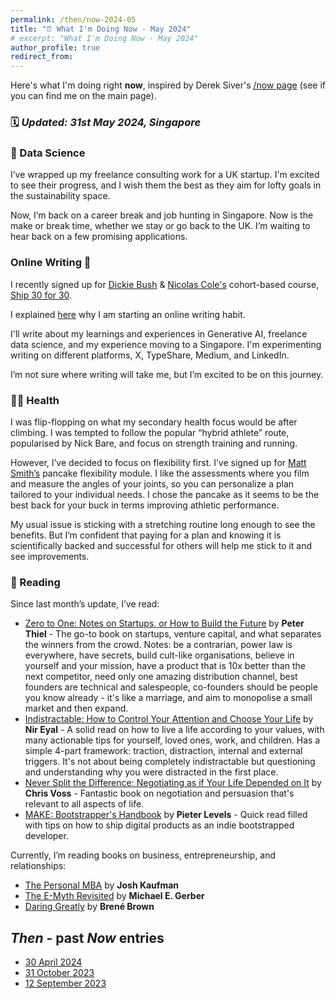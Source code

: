 ```yaml
---
permalink: /then/now-2024-05
title: "⏰ What I'm Doing Now - May 2024"
# excerpt: "What I'm Doing Now - May 2024"
author_profile: true
redirect_from: 
---
```


Here's what I'm doing right **now**, inspired by Derek Siver's [/now page](https://nownownow.com/about) (see if you can find me on the main page).

### 🗓️ *Updated: 31st May 2024, Singapore*

### 🧠 Data Science

I’ve wrapped up my freelance consulting work for a UK startup. I'm excited to see their progress, and I wish them the best as they aim for lofty goals in the sustainability space.

Now, I’m back on a career break and job hunting in Singapore. Now is the make or break time, whether we stay or go back to the UK. I’m waiting to hear back on a few promising applications.

### Online Writing 🚢

I recently signed up for [Dickie Bush](https://twitter.com/dickiebush) & [Nicolas Cole's](https://twitter.com/Nicolascole77) cohort-based course, [Ship 30 for 30](https://www.ship30for30.com/).

I explained [here](/posts/writing-habit) why I am starting an online writing habit.

I'll write about my learnings and experiences in Generative AI, freelance data science, and my experience moving to a Singapore. I'm experimenting writing on different platforms, X, TypeShare, Medium, and LinkedIn.

I’m not sure where writing will take me, but I’m excited to be on this journey.

### 🏃‍♂️ Health

I was flip-flopping on what my secondary health focus would be after climbing. I was tempted to follow the popular “hybrid athlete” route, popularised by Nick Bare, and focus on strength training and running.

However, I’ve decided to focus on flexibility first. I’ve signed up for [Matt Smith’s](https://www.matthewismith.com/mftk) pancake flexibility module. I like the assessments where you film and measure the angles of your joints, so you can personalize a plan tailored to your individual needs. I chose the pancake as it seems to be the best back for your buck in terms improving athletic performance.

My usual issue is sticking with a stretching routine long enough to see the benefits. But I’m confident that paying for a plan and knowing it is scientifically backed and successful for others will help me stick to it and see improvements.

### 📖 Reading

Since last month’s update, I’ve read:

* [Zero to One: Notes on Startups, or How to Build the Future](https://www.goodreads.com/book/show/18050143-zero-to-one?from_search=true&from_srp=true&qid=ruv51NwfD6&rank=1) by **Peter Thiel** - The go-to book on startups, venture capital, and what separates the winners from the crowd. Notes: be a contrarian, power law is everywhere, have secrets, build cult-like organisations, believe in yourself and your mission, have a product that is 10x better than the next competitor, need only one amazing distribution channel, best founders are technical and salespeople, co-founders should be people you know already - it's like a marriage, and aim to monopolise a small market and then expand.
* [Indistractable: How to Control Your Attention and Choose Your Life](https://www.goodreads.com/book/show/44595007-indistractable?from_search=true&from_srp=true&qid=SXvXr2Sj4t&rank=1) by **Nir Eyal** - A solid read on how to live a life according to your values, with many actionable tips for yourself, loved ones, work, and children. Has a simple 4-part framework: traction, distraction, internal and external triggers. It's not about being completely indistractable but questioning and understanding why you were distracted in the first place.
* [Never Split the Difference: Negotiating as if Your Life Depended on It](https://www.goodreads.com/book/show/123857637-never-split-the-difference) by **Chris Voss** - Fantastic book on negotiation and persuasion that's relevant to all aspects of life.
* [MAKE: Bootstrapper's Handbook](https://www.goodreads.com/book/show/39165640-make?ref=nav_sb_ss_1_11) by **Pieter Levels** - Quick read filled with tips on how to ship digital products as an indie bootstrapped developer.

Currently, I’m reading books on business, entrepreneurship, and relationships:

* [The Personal MBA](https://www.goodreads.com/book/show/122933326-new-the-personal-mba-10th-anniversary-edition?from_search=true&from_srp=true&qid=co8i65dVZN&rank=2) by **Josh Kaufman**
* [The E-Myth Revisited](https://www.goodreads.com/book/show/81948.The_E_myth_Revisited?from_search=true&from_srp=true&qid=Z1WwXDQf37&rank=1) by **Michael E. Gerber**
* [Daring Greatly](https://www.goodreads.com/book/show/13588356-daring-greatly) by **Brené Brown**

## *Then* - past *Now* entries
* [30 April 2024](/then/now-2024-04)
* [31 October 2023](/then/now-2023-10)
* [12 September 2023](/then/now-2023-09)
